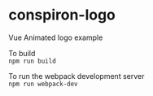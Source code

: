 # conspiron-logo  
Vue Animated logo example

To build  
```npm run build```

To run the webpack development server  
```npm run webpack-dev```
